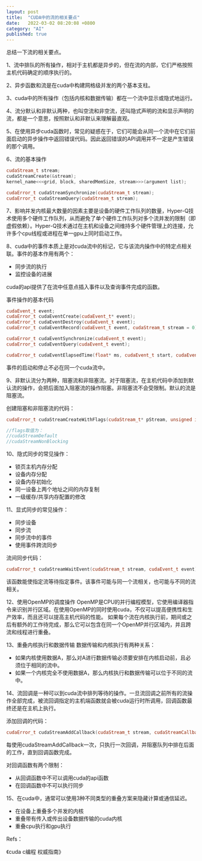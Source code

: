 ```yaml
---
layout: post
title:  "CUDA中的流的相关要点"
date:   2022-03-02 08:20:08 +0800
category: "AI"
published: true
---
```


总结一下流的相关要点。

1、流中排队的所有操作，相对于主机都是异步的，但在流的内部，它们严格按照主机代码确定的顺序执行的。

2、异步函数和流是在cuda中构建网格级并发的两个基本支柱。

<!--more-->

3、cuda中的所有操作（包括内核和数据传输）都在一个流中显示或隐式地运行。

4、流分默认和非默认两种，也叫空流和非空流，还叫隐式声明的流和显示声明的流，都是一个意思，按照默认和非默认来理解最直观。

5、在使用异步cuda函数时，常见的疑惑在于，它们可能会从同一个流中在它们前面启动的异步操作中返回错误代码。因此返回错误的API调用并不一定是产生错误的那个调用。

6、流的基本操作
```c++
cudaStream_t stream;
cudaStreamCreate(&stream);
kernel_name<<<grid, block, sharedMemSize, stream>>>(argument list);

cudaError_t cudaStreamSynchronize(cudaStream_t stream);
cudaError_t cudaStreamQuery(cudaStream_t stream);

```

7、影响并发内核最大数量的因素主要是设备的硬件工作队列的数量，Hyper-Q技术使用多个硬件工作队列，从而避免了单个硬件工作队列对多个流并发的限制（即虚假依赖）。Hyper-Q技术通过在主机和设备之间维持多个硬件管理上的连接，允许多个cpu线程或进程在单一gpu上同时启动工作。

8、cuda中的事件本质上是对cuda流中的标记，它与该流内操作中的特定点相关联。事件的基本作用有两个：
- 同步流的执行
- 监控设备的进展

cuda的api提供了在流中任意点插入事件以及查询事件完成的函数。

事件操作的基本代码

```c++
cudaEvent_t event;
cudaError_t cudaEventCreate(cudaEvent_t* event);
cudaError_t cudaEventDestroy(cudaEvent_t event);
cudaError_t cudaEventRecord(cudaEvent_t event, cudaStream_t stream = 0);

cudaError_t cudaEventSynchronize(cudaEvent_t event);
cudaError_t cudaEventQuery(cudaEvent_t event);

cudaError_t cudaEventElapsedTime(float* ms, cudaEvent_t start, cudaEvent_t stop);

```
事件的启动和停止不必在同一个cuda流中。

9、非默认流分为两种，阻塞流和非阻塞流。对于阻塞流，在主机代码中添加到默认流的操作，会把后面加入阻塞流的操作阻塞。非阻塞流不会受限制。默认的流是阻塞流。

创建阻塞和非阻塞流的代码：
```c++
cudaError_t cudaStreamCreateWithFlags(cudaStream_t* pStream, unsigned int flags);

//flags取值为：
//cudaStreamDefault
//cudaStreamNonBlocking
```

10、隐式同步的常见操作：

- 锁页主机内存分配
- 设备内存分配
- 设备内存初始化
- 同一设备上两个地址之间的内存复制
- 一级缓存/共享内存配置的修改

11、显式同步的常见操作：

- 同步设备
- 同步流
- 同步流中的事件
- 使用事件跨流同步
  
流间同步代码：
```c++
cudaError_t cudaStreamWaitEvent(cudaStream_t stream, cudaEvent_t event);
```
该函数能使指定流等待指定事件。该事件可能与同一个流相关，也可能与不同的流相关。

12、使用OpenMP的调度操作
OpenMP是CPU的并行编程模型，它使用编译器指令来识别并行区域。在使用OpenMP的同时使用cuda，不仅可以提高便携性和生产效率，而且还可以提高主机代码的性能。
如果每个流在内核执行前，期间或之后有额外的工作待完成，那么它可以包含在同一个OpenMP并行区域内，并且跨流和线程进行重叠。

13、重叠内核执行和数据传输
数据传输和内核执行有两种关系：
- 如果内核使用数据A，那么对A进行数据传输必须要安排在内核启动前，且必须位于相同的流中。
- 如果一个内核完全不使用数据A，那么内核执行和数据传输可以位于不同的流中。

14、流回调是一种可以到cuda流中排列等待的操作。一旦流回调之前所有的流操作全部完成，被流回调指定的主机端函数就会被cuda运行时所调用，回调函数最终还是在主机上执行。

添加回调的代码：
```c++
cudaError_t cudaStreamAddCallback(cudaStream_t stream, cudaStreamCallback_t callback, void *userData, unsigned int flags);
```
每使用cudaStreamAddCallback一次，只执行一次回调，并阻塞队列中排在后面的工作，直到回调函数完成。

对回调函数有两个限制：
- 从回调函数中不可以调用cuda的api函数
- 在回调函数中不可以执行同步

15、在cuda中，通常可以使用3种不同类型的重叠方案来隐藏计算或通信延迟。

- 在设备上重叠多个并发的内核
- 重叠带有传入或传出设备数据传输的cuda内核
- 重叠cpu执行和gpu执行


Refs：

《cuda c编程 权威指南》








